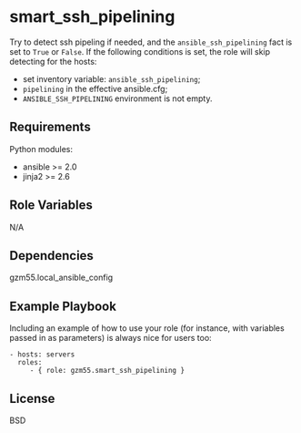 smart_ssh_pipelining
=========

Try to detect ssh pipeling if needed, and the `ansible_ssh_pipelining` fact is set to `True` or `False`.
If the following conditions is set, the role will skip detecting for the hosts:
- set inventory variable: `ansible_ssh_pipelining`;
- `pipelining` in the effective ansible.cfg;
- `ANSIBLE_SSH_PIPELINING` environment is not empty.

Requirements
------------

Python modules:
- ansible >= 2.0
- jinja2 >= 2.6

Role Variables
--------------

N/A

Dependencies
------------

gzm55.local_ansible_config

Example Playbook
----------------

Including an example of how to use your role (for instance, with variables passed in as parameters) is always nice for users too:

    - hosts: servers
      roles:
         - { role: gzm55.smart_ssh_pipelining }

License
-------

BSD

